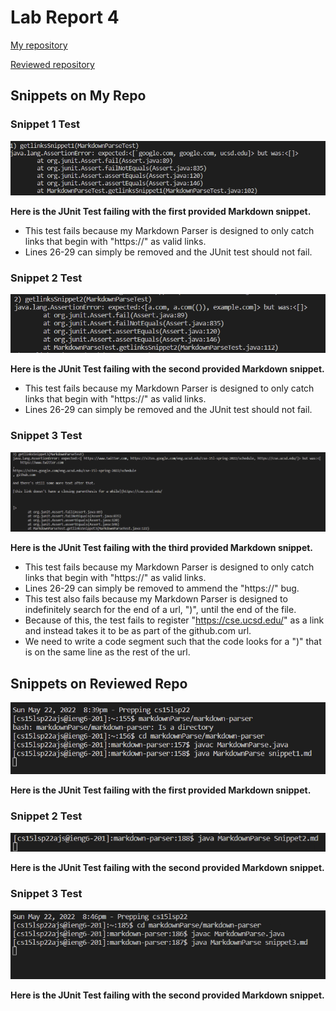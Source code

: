 # Lab Report 4

[My repository](https://github.com/cyoonUCSD/markdown-parser)  

[Reviewed repository](https://github.com/JasonMorris1/markdown-parser)  


## Snippets on My Repo  

### Snippet 1 Test
![FirstTest](markdown1.png)  

**Here is the JUnit Test failing with the first provided Markdown snippet.**
- This test fails because my Markdown Parser is designed to only catch links that begin with "https://" as valid links.
- Lines 26-29 can simply be removed and the JUnit test should not fail.

### Snippet 2 Test
![SecondTest](markdown2.png)  

**Here is the JUnit Test failing with the second provided Markdown snippet.**
- This test fails because my Markdown Parser is designed to only catch links that begin with "https://" as valid links.
- Lines 26-29 can simply be removed and the JUnit test should not fail.

### Snippet 3 Test
![ThirdTest](markdown3.png) 

**Here is the JUnit Test failing with the third provided Markdown snippet.**
- This test fails because my Markdown Parser is designed to only catch links that begin with "https://" as valid links.
- Lines 26-29 can simply be removed to ammend the "https://" bug.
- This test also fails because my Markdown Parser is designed to indefinitely search for the end of a url, ")", until the end of the file.
- Because of this, the test fails to register "https://cse.ucsd.edu/" as a link and instead takes it to be as part of the github.com url.
- We need to write a code segment such that the code looks for a ")" that is on the same line as the rest of the url.

## Snippets on Reviewed Repo
![FirstTestReview](OtherMarkdown1.png)  

**Here is the JUnit Test failing with the first provided Markdown snippet.**

### Snippet 2 Test
![SecondTestReview](OtherMarkdown2.png)  

**Here is the JUnit Test failing with the second provided Markdown snippet.**

### Snippet 3 Test
![ThirdTestReview](OtherMarkdown3.png) 

**Here is the JUnit Test failing with the second provided Markdown snippet.**

